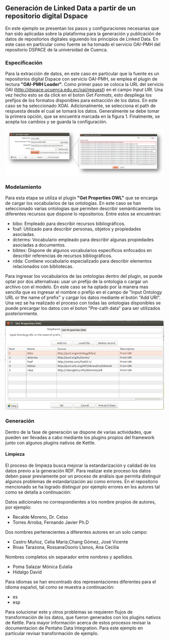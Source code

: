 
## Generación de Linked Data a partir de un repositorio digital Dspace ##

En este ejemplo se presentan los pasos y  configuraciones necesarias que han sido aplicadas sobre la plataforma  para la generación y publicación de datos de repositorios digitales siguiendo los principios de Linked Data. En este  caso en particular como fuente se ha tomado el servicio OAI-PMH del repositorio DSPACE de la universidad de Cuenca. 

### Especificación ###
Para la extracción de datos, en este caso en particular que la fuente es un repositorios digital Dspace con servicio OAI-PMH,  se emplea el plugin de lectura  **"OAI-PMH Loader".** Como primer paso se coloca la URL del servicio OAI (http://dspace.ucuenca.edu.ec/oai/request) en el campo *Input URI*. Una vez hecho esto se da click en el boton *Get Formats*, esto despliega los prefijos de los formatos disponibles para extracción de los datos. En este caso se ha seleccionado XOAI. Adicionalmente, se selecciona el path de respuesta desde el cual se tomará los datos. Generalmente se debe tomar la primera opción, que se encuentra marcada en la figura 1. Finalmente, se acepta los cambios y se guarda la configuración.

![Image1Input](./Images/ImagenInput.PNG?style=centerme)


### Modelamiento ###
Para esta etapa se utiliza el plugin **"Get Properties OWL"** que se encarga de cargar los vocabularios de las ontologías. En este caso se han seleccionado varias ontologias que permiten describir semánticamente los diferentes recursos que dispone lo repositorios. Entre estos se encuentran:

- bibo: Empleado para describir recursos bibliográficos. 
- foaf: Utilizado para describir personas, objetos  y propiedades asociadas.
- dcterms: Vocabulario empleado para describir algunas propiedades asociadas a documentos.
- bibtex: Dispone de algunos vocabularios específicos enfocados en  describir referencias de recursos bibliográficos. 
- rdda: Contiene vocabulario especializado para describir elementos relacionados con bibliotecas. 

Para ingresar los vocabularios de las ontologías dentro del plugin, se puede optar por dos alternativas: usar un prefijo de la ontologia o cargar un archivo con el modelo.  En este caso se ha optado por la manera mas sencilla que es   ingresar el nombre o prefijo en el campo de "Input Ontology URL or the name of prefix" y cargar los datos mediante el botón "Add URI".   Una vez se ha realizado el proceso con todas las ontologias disponibles se puede precargar los datos con el boton "Pre-cath data" para ser utilizados posteriormente.

![Image1Input](./Images/ucuencaonto.png?style=centerme)


### Generación ###
Dentro de la fase de generación se dispone de varias actividades, que pueden ser llevadas a cabo mediante los plugins propios del framework junto con algunos plugins nativos de Kettle. 

#### Limpieza ####
El proceso de limpieza busca mejorar la estandarización y calidad de los datos previo a la generación RDF. Para realizar este proceso los datos deben pasar previamente por un proceso de análisis que permita distinguir algunos problemas de estandarización asi como  errores. En el repositorio mencionado se ha logrado distinguir por ejemplo errores en los autores tal como se detalla a continuación:

Datos adicionales no correspondientes a los nombre propios de autores, por ejemplo:
- Recalde Moreno, Dr. Celso
- Torres Arroba, Fernando Javier Ph.D

Dos nombres pertenecientes a diferentes autores en un solo campo:
- Castro Muñoz, Celia María;Chang Gómez, José Vicente
- Rivas Tarazona, RossanaOsorio Llanos, Ana Cecilia

Nombres completos sin separador entre nombres y apellidos.
- Poma Salazar Mónica Eulalia
- Hidalgo David

Para idiomas se han encontrado dos representaciones diferentes para el idioma español, tal como se muestra a continuación:
- es
- esp


Para solucionar este y otros problemas se requieren flujos de transformación de los datos, que fueron generados con los plugins nativos de Kettle. Para mayor información acerca de estos procesos  revisar la  documentacion de Pentaho Data Integration. Para este ejemplo en particular revisar transformación de ejemplo.







